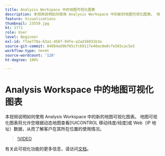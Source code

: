 ```yaml
---
title: Analysis Workspace 中的地图可视化图表
description: 本视频说明如何使用 Analysis Workspace 中的新的地图可视化图表。 地图可视化图表将允许您根据动态地图查看移动（纬度/经度）或 Web（IP 地址）数据，从而了解客户在其所在位置的使用情况。
feature: Visualizations
thumbnail: 23559.jpg
kt: 1771
role: User
level: Beginner
exl-id: ffae778a-63a1-4587-94fe-a2ad16931b3a
source-git-commit: 84984ad9bf65cfc69117e40ac0e0cfe503cac5e5
workflow-type: tm+mt
source-wordcount: '128'
ht-degree: 100%

---
```


# Analysis Workspace 中的地图可视化图表

本视频说明如何使用 Analysis Workspace 中的新的地图可视化图表。 地图可视化图表将允许您根据动态地图查看[!UICONTROL 移动纬度/经度]或 Web（IP 地址）数据，从而了解客户在其所在位置的使用情况。

>[!VIDEO](https://video.tv.adobe.com/v/23559/?quality=12&learn=on)

有关此可视化功能的更多信息，请访问[文档](https://experienceleague.adobe.com/docs/analytics/analyze/analysis-workspace/visualizations/map-visualization.html?lang=zh-Hans)。
